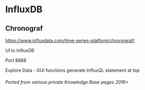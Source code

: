 # InfluxDB

<!-- INDEX_START -->
<!-- INDEX_END -->

## Chronograf

https://www.influxdata.com/time-series-platform/chronograf/

UI to InfluxDB

Port 8888

Explore Data - GUI functions generate InfluxQL statement at top

###### Ported from various private Knowledge Base pages 2016+
